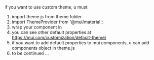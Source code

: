 if you want to use custom theme, u must

1. import theme.js from theme folder
2. import ThemeProvider from '@mui/material';
3. wrap your component in <ThemeProvider theme={theme}> <ThemeProvider/>
4. you can see other default properties at https://mui.com/customization/default-theme/
5. if you want to add default properties to mui components, u can add components object in theme.js
6. to be continued ...

